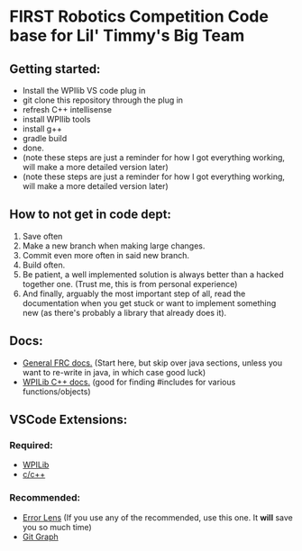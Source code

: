 # FIRST Robotics Competition Code base for Lil' Timmy's Big Team

## Getting started:
- Install the WPIlib VS code plug in
- git clone this repository through the plug in
- refresh C++ intellisense
- install WPIlib tools
- install g++
- gradle build
- done.
- (note these steps are just a reminder for how I got everything working, will make a more detailed version later)
- (note these steps are just a reminder for how I got everything working, will make a more detailed version later)

## How to not get in code dept:
1. Save often
2. Make a new branch when making large changes.
3. Commit even more often in said new branch.
4. Build often.
5. Be patient, a well implemented solution is always better than a hacked together one. (Trust me, this is from personal experience)
6. And finally, arguably the most important step of all, read the documentation when you get stuck or want to implement something new (as there's probably a library that already does it).

## Docs:
- [General FRC docs.](https://docs.wpilib.org/en/stable/index.html) (Start here, but skip over java sections, unless you want to re-write in java, in which case good luck)
- [WPILib C++ docs.](https://github.wpilib.org/allwpilib/docs/release/cpp/index.html) (good for finding #includes for various functions/objects)

## VSCode Extensions:
### Required:
- [WPILib](https://marketplace.visualstudio.com/items?itemName=wpilibsuite.vscode-wpilib)
- [c/c++](https://marketplace.visualstudio.com/items?itemName=ms-vscode.cpptools)
### Recommended:
- [Error Lens](https://marketplace.visualstudio.com/items?itemName=usernamehw.errorlens) (If you use any of the recommended, use this one. It **will** save you so much time)
- [Git Graph](https://marketplace.visualstudio.com/items?itemName=mhutchie.git-graph)
